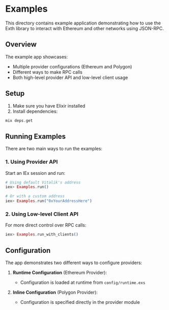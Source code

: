 # Examples

This directory contains example application demonstrating how to use the Exth library to interact with Ethereum and other networks using JSON-RPC.

## Overview

The example app showcases:

- Multiple provider configurations (Ethereum and Polygon)
- Different ways to make RPC calls
- Both high-level provider API and low-level client usage

## Setup

1. Make sure you have Elixir installed
2. Install dependencies:

```bash
mix deps.get
```

## Running Examples

There are two main ways to run the examples:

### 1. Using Provider API

Start an IEx session and run:

```elixir
# Using default Vitalik's address
iex> Examples.run()

# Or with a custom address
iex> Examples.run("0xYourAddressHere")
```

### 2. Using Low-level Client API

For more direct control over RPC calls:

```elixir
iex> Examples.run_with_clients()
```

## Configuration

The app demonstrates two different ways to configure providers:

1. **Runtime Configuration** (Ethereum Provider):

   - Configuration is loaded at runtime from `config/runtime.exs`

2. **Inline Configuration** (Polygon Provider):
   - Configuration is specified directly in the provider module
